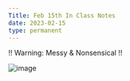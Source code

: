 ```yaml
---
Title: Feb 15th In Class Notes
date: 2023-02-15
type: permanent
---
```


!! Warning: Messy & Nonsensical !!

![image](https://user-images.githubusercontent.com/113275183/224111712-14fbdcc5-465e-4f1e-bfa4-f06e364a3912.png)
